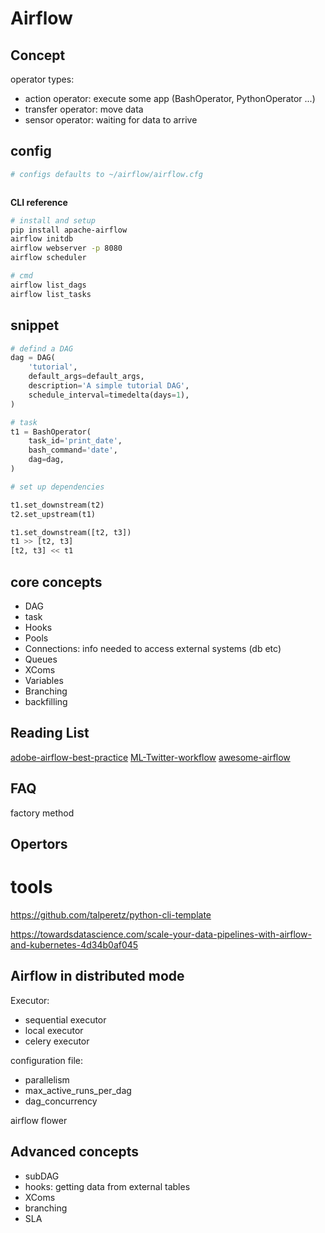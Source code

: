 # Airflow

## Concept

operator types:
- action operator: execute some app (BashOperator, PythonOperator ...)
- transfer operator: move data
- sensor operator: waiting for data to arrive

## config

```bash
# configs defaults to ~/airflow/airflow.cfg



```

**CLI reference**

```bash
# install and setup
pip install apache-airflow
airflow initdb
airflow webserver -p 8080
airflow scheduler

# cmd
airflow list_dags
airflow list_tasks

```

## snippet

```python
# defind a DAG
dag = DAG(
    'tutorial',
    default_args=default_args,
    description='A simple tutorial DAG',
    schedule_interval=timedelta(days=1),
)

# task
t1 = BashOperator(
    task_id='print_date',
    bash_command='date',
    dag=dag,
)

# set up dependencies

t1.set_downstream(t2)
t2.set_upstream(t1)

t1.set_downstream([t2, t3])
t1 >> [t2, t3]
[t2, t3] << t1
```

## core concepts

- DAG
- task
- Hooks
- Pools
- Connections: info needed to access external systems (db etc)
- Queues 
- XComs
- Variables
- Branching
- backfilling


## Reading List

[adobe-airflow-best-practice](https://theblog.adobe.com/adobe-experience-platform-orchestration-service-with-apache-airflow/)
[ML-Twitter-workflow](https://blog.twitter.com/engineering/en_us/topics/insights/2018/ml-workflows.html)
[awesome-airflow](https://github.com/jghoman/awesome-apache-airflow)

## FAQ

factory method

## Opertors

# tools

https://github.com/talperetz/python-cli-template

https://towardsdatascience.com/scale-your-data-pipelines-with-airflow-and-kubernetes-4d34b0af045

## Airflow in distributed mode

Executor:
- sequential executor
- local executor
- celery executor

configuration file:
- parallelism
- max_active_runs_per_dag
- dag_concurrency


airflow flower

## Advanced concepts

- subDAG
- hooks: getting data from external tables
- XComs
- branching
- SLA
